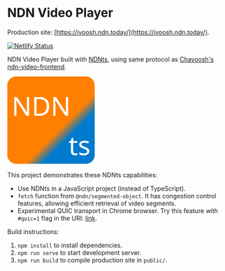 # NDN Video Player

Production site: [https://ivoosh.ndn.today/](https://ivoosh.ndn.today/).

[![Netlify Status](https://api.netlify.com/api/v1/badges/9397d137-4482-488d-a4b5-78d1e9cf6c00/deploy-status)](https://ivoosh.ndn.today/)

NDN Video Player built with [NDNts](https://yoursunny.com/p/NDNts/), using same protocol as [Chavoosh's ndn-video-frontend](https://github.com/chavoosh/ndn-video-frontend).

![NDNts logo](public/logo.svg)

This project demonstrates these NDNts capabilities:

* Use NDNts in a JavaScript project (instead of TypeScript).
* `fetch` function from `@ndn/segmented-object`.
  It has congestion control features, allowing efficient retrieval of video segments.
* Experimental QUIC transport in Chrome browser.
  Try this feature with `#quic=1` flag in the URI: [link](https://ivoosh.ndn.today/#quic=1).

Build instructions:

1. `npm install` to install dependencies.
2. `npm run serve` to start development server.
3. `npm run build` to compile production site in `public/`.
